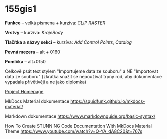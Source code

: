 # 155gis1

**Funkce** – velká písmena + kurzíva: *CLIP RASTER*

**Vrstvy** – kurzíva: *KrajeBody*

**Tlačítka a názvy sekcí** – kurzíva: *Add Control Points*, *Catalog*

**Pevná mezera** – alt + 0160

**Pomlčka** – alt+0150

Celkově psát text stylem "Importujeme data ze souboru" a NE "Importovat data ze souboru" (zkrátka snažit se nepoužívat trpný rod, aby dokumentace vypadala přívětivěji a ne jako diplomka)

[Project Homepage](https://k155cvut.github.io/gis1/)

MkDocs Material dokumentace
https://squidfunk.github.io/mkdocs-material/

Markdown dokumentace
https://www.markdownguide.org/basic-syntax/

How To Create STUNNING Code Documentation With MkDocs Material Theme
https://www.youtube.com/watch?v=Q-YA_dA8C20&t=767s
